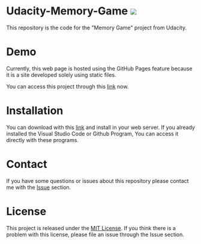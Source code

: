# Udacity-Memory-Game ![](https://img.shields.io/badge/Code%20Statue-Open-brightgreen.svg)
This repository is the code for the "Memory Game" project from Udacity.

# Demo
Currently, this web page is hosted using the GitHub Pages feature because it is a site developed solely using static files.

You can access this project through this [link](https://sangumee.github.io/Udacity-Memory-Game/) now.

# Installation
You can download with this [link](https://github.com/sangumee/Udacity-Memory-Game/archive/master.zip) and install in your web server. If you already installed the Visual Studio Code or Github Program, You can access it directly with these programs.

# Contact
If you have some questions or issues about this repository please contact me with the [Issue](https://github.com/sangumee/Udacity-Memory-Game/issues) section.

# License
This project is released under the [MIT License](https://choosealicense.com/licenses/mit/). If you think there is a problem with this license, please file an issue through the Issue section.
